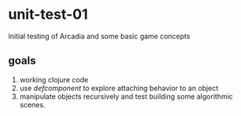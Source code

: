 # unit-test-01
Initial testing of Arcadia and some basic game concepts


## goals
1. working clojure code
2. use *defcomponent* to explore attaching behavior to an object
3. manipulate objects recursively and test building some algorithmic scenes.